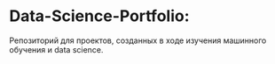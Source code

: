 # Data-Science-Portfolio:

Репозиторий для проектов, созданных в ходе изучения машинного обучения и data science.   
